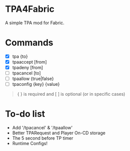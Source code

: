 # TPA4Fabric
A simple TPA mod for Fabric.

# Commands
- [x] tpa {to}
- [x] tpaaccept [from]
- [x] tpadeny [from]
- [ ] tpacancel [to]
- [ ] tpaallow {true|false}
- [ ] tpaconfig {key} {value}

> { } is required and [ ] is optional (or in specific cases)

# To-do list 
- Add '/tpacancel' & '/tpaallow'
- Better TPARequest and Player On-CD storage
- The 5 second before TP timer
- Runtime Configs!
